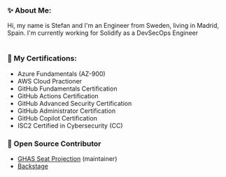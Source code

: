 
<!--
**steff-petro/steff-petro** is a ✨ _special_ ✨ repository because its `README.md` (this file) appears on your GitHub profile.

Here are some ideas to get you started:

- 🔭 I’m currently working on ...
- 🌱 I’m currently learning ...
- 👯 I’m looking to collaborate on ...
- 🤔 I’m looking for help with ...
- 💬 Ask me about ...
- 📫 How to reach me: ...
- 😄 Pronouns: ...
- ⚡ Fun fact: ...
-->

### ✨ About Me:
Hi, my name is Stefan and I'm an Engineer from Sweden, living in Madrid, Spain. I'm currently working for Solidify as a DevSecOps Engineer<br><br>

### 📄 My Certifications:
- Azure Fundamentals (AZ-900)
- AWS Cloud Practioner
- GitHub Fundamentals Certification
- GitHub Actions Certification
- GitHub Advanced Security Certification
- GitHub Administrator Certification
- GitHub Copilot Certification
- ISC2 Certified in Cybersecurity (CC)

### 📖 Open Source Contributor

- [GHAS Seat Projection](https://github.com/advanced-security/ghas-seat-projection) (maintainer)
- [Backstage](https://github.com/backstage/backstage)
